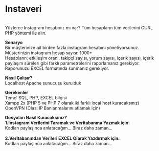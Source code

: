 # Instaveri
<br>Yüzlerce Instagram hesabınız mı var? Tüm hesapların tüm verilerini CURL PHP yöntemi ile alın.

<b>Senaryo</b>
<br>Bir müşterinize ait birden fazla instagram hesabını yönetiyorsunuz. 
<br>Müşterinizin instagram hesap sayısı: 1000+
<br>Hesapların; etkileşim oranı, takipçi sayısı, yorum sayısı, içerik sayısı, içerik paylaşım süreleri gibi farklı parametrelerini raporlamanız gerekiyor.
<br>Raporunuzu EXCEL formatında sunmanız gerekiyor.

<b>Nasıl Çalışır?</b>
<br>Localhost Apache sunucusu kurulduk

<b>Gerekenler</b>
<br>Temel SQL, PHP, EXCEL bilgisi
<br>Xampp 2x (PHP 5 ve PHP 7 olarak iki farklı local host kuracaksınız)
<br>OpenVPN (Olası IP Banlanmalarını atlamak için)

<b>Dosyaları Nasıl Kuracaksınız?</b>
<br><b>1.Instagram Verilerini Taramak ve Veritabanına Yazmak için:</b>
<br>Kodları paylaşınca anlatacağım... Biraz daha zaman...
<br>
<br><b>2.Veritabanından Verileri EXCEL Olarak Yazdırmak için:</b>
<br>Kodları paylaşınca anlatacağım... Biraz daha zaman...
